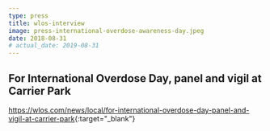 ```yaml
---
type: press
title: wlos-interview
image: press-international-overdose-awareness-day.jpeg
date: 2018-08-31
# actual_date: 2019-08-31
---
```


## For International Overdose Day, panel and vigil at Carrier Park

<https://wlos.com/news/local/for-international-overdose-day-panel-and-vigil-at-carrier-park>{:target="_blank"}

